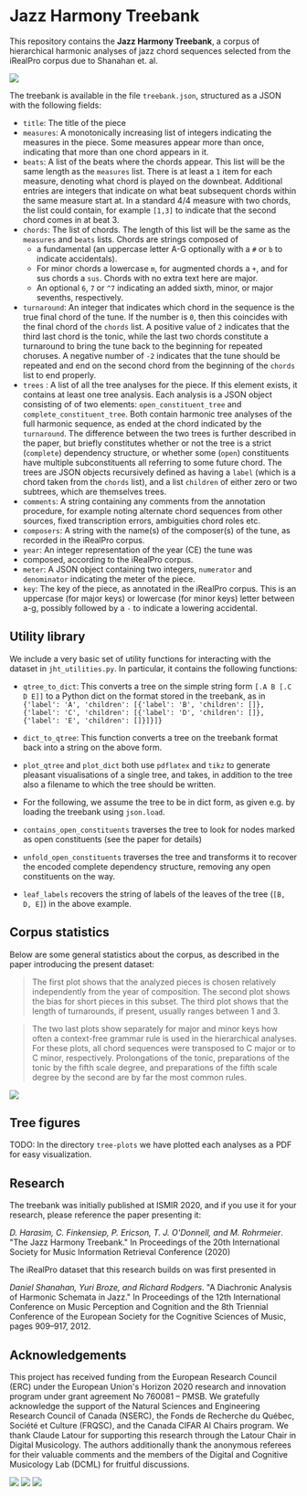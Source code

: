 # Jazz Harmony Treebank

This repository contains the **Jazz Harmony Treebank**, a corpus of
hierarchical harmonic analyses of jazz chord sequences selected from the
iRealPro corpus due to Shanahan et. al.

![](images/summertime.png?raw=true)

The treebank is available in the file `treebank.json`, structured as a
JSON with the following fields:

 * `title`: The title of the piece
 * `measures`: A monotonically increasing list of integers indicating the
    measures in the piece. Some measures appear more than once, indicating
    that more than one chord appears in it.
 * `beats`: A list of the beats where the chords appear. This list will be
    the same length as the `measures` list. There is at least a
    `1` item for each measure, denoting what chord is played on the
    downbeat. Additional entries are integers that indicate on what beat
    subsequent chords within the same measure start at. In a standard 4/4
    measure with two chords, the list could contain, for example `[1,3]` to
    indicate that the second chord comes in at beat 3.
 * `chords`: The list of chords. The length of this list will be the same
   as the `measures` and `beats` lists. Chords are strings composed of 
   * a fundamental (an uppercase letter A-G optionally with a `#` or `b` to
     indicate accidentals).
   * For minor chords a lowercase `m`, for augmented chords a `+`, and for
     sus chords a `sus`. Chords with no extra text here are major.
   * An optional `6`, `7` or `^7` indicating an added sixth, minor, or
     major sevenths, respectively.
 * `turnaround`: An integer that indicates which chord in the sequence is
   the true final chord of the tune. If the number is `0`, then this
   coincides with the final chord of the `chords` list. A positive value of
   `2` indicates that the third last chord is the tonic, while the last two
   chords constitute a turnaround to bring the tune back to the beginning
   for repeated choruses. A negative number of `-2` indicates that the tune
   should be repeated and end on the second chord from the beginning of the
   `chords` list to end properly.
 * `trees` : A list of all the tree analyses for the piece. If this element
   exists, it contains at least one tree analysis. Each analysis is a JSON
   object consisting of of two elements: `open_constituent_tree` and 
   `complete_constituent_tree`. Both contain harmonic tree analyses of the
   full harmonic sequence, as ended at the chord indicated by the
   `turnaround`. The difference between the two trees is further described
   in the paper, but briefly constitutes whether or not the tree is a
   strict (`complete`) dependency structure, or whether some (`open`)
  constituents have multiple subconstituents all referring to some future
  chord. The trees are JSON objects recursively defined as having a `label`
  (which is a chord taken from the `chords` list), and a list `children` of
  either zero or two subtrees, which are themselves trees.
 * `comments`: A string containing any comments from the annotation
   procedure, for example noting alternate chord sequences from other
   sources, fixed transcription errors, ambiguities chord roles etc.
 * `composers`: A string with the name(s) of the composer(s) of the tune,
   as recorded in the iRealPro corpus.
 * `year`: An integer representation of the year (CE) the tune was
 * composed, according to the iRealPro corpus.
 * `meter`: A JSON object containing two integers, `numerator` and
   `denominator` indicating the meter of the piece.
 * `key`: The key of the piece, as annotated in the iRealPro corpus. This
   is an uppercase (for major keys) or lowercase (for minor keys) letter
   between a-g, possibly followed by a `-` to indicate a lowering
   accidental. 

## Utility library

We include a very basic set of utility functions for interacting with the
dataset in `jht_utilities.py`. In particular, it contains the following
functions:

 * `qtree_to_dict`: This converts a tree on the simple string form `[.A B [.C D E]]`
   to a Python dict on the format stored in the treebank, as in
   `{'label': 'A', 'children': [{'label': 'B', 'children': []}, {'label': 'C', 'children': [{'label': 'D', 'children': []}, {'label': 'E', 'children': []}]}]}`

 * `dict_to_qtree`: This function converts a tree on the treebank format
   back into a string on the above form.

 * `plot_qtree` and `plot_dict` both use `pdflatex` and `tikz` to generate
   pleasant visualisations of a single tree, and takes, in addition to the
   tree also a filename to which the tree should be written.

 * For the following, we assume the tree to be in dict form, as given e.g.
   by loading the treebank using `json.load`.
 
 * `contains_open_constituents` traverses the tree to look
   for nodes marked as open constituents (see the paper for details)

 * `unfold_open_constituents` traverses the tree and transforms it to
   recover the encoded complete dependency structure, removing any open
   constituents on the way.
 
 * `leaf_labels` recovers the string of labels of the leaves of the tree
   (`[B, D, E]`) in the above example.



## Corpus statistics

Below are some general statistics about the corpus, as described in the
paper introducing the present dataset:


> The first plot shows that the analyzed pieces is chosen relatively independently from the year
of composition.  The second plot shows the bias for short pieces in
this subset.  The third plot shows that the length of turnarounds, if
present, usually ranges between 1 and 3.

> The two last plots show separately for major and minor keys how often a
context-free grammar rule is used in the hierarchical analyses.  For these
plots, all chord sequences were transposed to C major or to C minor,
respectively.  Prolongations of the tonic, preparations of the tonic by the
fifth scale degree, and preparations of the fifth scale degree by the
second are by far the most common rules. 


![](plots.png?raw=true)

## Tree figures

TODO: In the directory `tree-plots` we have plotted each analyses as a PDF
for easy visualization.

## Research

The treebank was initially published at ISMIR 2020, and if you use it for
your research, please reference the paper presenting it:

_D. Harasim, C. Finkensiep, P. Ericson, T. J. O'Donnell, and M.
Rohrmeier_. "The Jazz Harmony Treebank." In Proceedings of the 20th
International Society for Music Information Retrieval Conference (2020)

The iRealPro dataset that this research builds on was first presented in

_Daniel Shanahan, Yuri Broze, and Richard Rodgers_. "A Diachronic Analysis
of Harmonic Schemata in Jazz." In Proceedings of the  12th  International
Conference on Music Perception and Cognition and the 8th Triennial
Conference of the European Society for the Cognitive Sciences of Music,
pages 909–917, 2012.


## Acknowledgements

This project has received funding from the European Research Council
(ERC) under the European Union's Horizon 2020 research and innovation
program under grant agreement No 760081 – PMSB. We gratefully
acknowledge the support of the Natural Sciences and Engineering
Research Council of Canada (NSERC), the Fonds de Recherche du
Québec, Société et Culture (FRQSC), and the Canada CIFAR
AI Chairs program. We thank Claude Latour for supporting this research
through the Latour Chair in Digital Musicology. The authors
additionally thank the anonymous referees for their valuable comments
and the members of the Digital and Cognitive Musicology Lab (DCML) for
fruitful discussions.

![](images/erc-logo.jpg?raw=true)
![](images/eu-flag.png?raw=true)
![](images/epfl-logo.png?raw=true)
